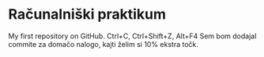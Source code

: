 # Računalniški praktikum
My first repository on GitHub.
Ctrl+C, Ctrl+Shift+Z, Alt+F4
Sem bom dodajal commite za domačo nalogo, kajti želim si 10% ekstra točk.